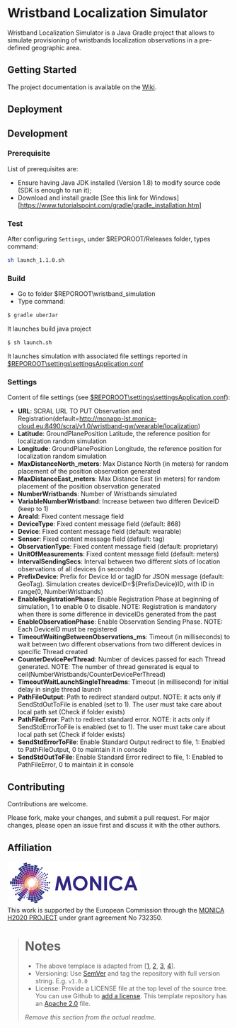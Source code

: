 # Wristband Localization Simulator
<!-- Short description of the project. -->

Wristband Localization Simulator is a Java Gradle project that allows to simulate provisioning of wristbands localization observations in a pre-defined geographic area.

<!-- A teaser figure may be added here. It is best to keep the figure small (<500KB) and in the same repo -->

## Getting Started
<!-- Instruction to make the project up and running. -->

The project documentation is available on the [Wiki](https://github.com/MONICA-Project/template/wiki).

## Deployment
<!-- Deployment/Installation instructions. If this is software library, change this section to "Usage" and give usage examples -->

## Development
<!-- Developer instructions. -->

### Prerequisite

List of prerequisites are:
  - Ensure having Java JDK installed (Version 1.8) to modify source code (SDK is enough to run it); 
  - Download and install gradle [See this link for Windows][https://www.tutorialspoint.com/gradle/gradle_installation.htm]

### Test
After configuring `Settings`, under $REPOROOT/Releases folder, types command:
```bash
sh launch_1.1.0.sh
```

### Build

- Go to folder $REPOROOT\wristband_simulation
- Type command: 

```bash
$ gradle uberJar
```

It launches build java project
	
```bash
$ sh launch.sh
```

It launches simulation with associated file settings reported in [$REPOROOT\settings\settingsApplication.conf](settings/settingsApplication.conf)
  
### Settings

Content of file settings (see [$REPOROOT\settings\settingsApplication.conf](settings/settingsApplication.conf)): 
 
-	**URL**: SCRAL URL TO PUT Observation and Registration(default=http://monapp-lst.monica-cloud.eu:8490/scral/v1.0/wristband-gw/wearable/localization) 
-	**Latitude**:  GroundPlanePosition Latitude, the reference position for localization random simulation 
-	**Longitude**: GroundPlanePosition Longitude, the reference position for localization random simulation 
-	**MaxDistanceNorth_meters**: Max Distance North (in meters) for random placement of the position observation generated 
-	**MaxDistanceEast_meters**: Max Distance East (in meters) for random placement of the position observation generated 
-	**NumberWristbands**: Number of Wristbands simulated 
-	**VariableNumberWristband**: Increase between two differen DeviceID (keep to 1) 
-	**AreaId**: Fixed content message field 
-	**DeviceType**: Fixed content message field (default: 868) 
-	**Device**: Fixed content message field (default: wearable) 
-	**Sensor**: Fixed content message field (default: tag) 
-	**ObservationType**: Fixed content message field (default: proprietary) 
-	**UnitOfMeasurements**: Fixed content message field (default: meters) 
-	**IntervalSendingSecs**: Interval between two different slots of location observations of all devices (in seconds) 
-	**PrefixDevice**: Prefix for Device Id or tagID for JSON message (default: GeoTag). Simulation creates deviceID=${PrefixDevice}ID, with ID in range(0, NumberWristbands) 
-	**EnableRegistrationPhase**: Enable Registration Phase at beginning of simulation, 1 to enable 0 to disable. NOTE: Registration is mandatory when there is some difference in deviceIDs generated from the past 
-	**EnableObservationPhase**: Enable Observation Sending Phase. NOTE: Each DeviceID must be registered 
-	**TimeoutWaitingBetweenObservations_ms**: Timeout (in milliseconds) to wait between two different observations from two different devices in specific Thread created 
-	**CounterDevicePerThread**: Number of devices passed for each Thread generated. NOTE: The number of thread generated is equal to ceil(NumberWristbands/CounterDevicePerThread) 
-	**TimeoutWaitLaunchSingleThreadms**: Timeout (in millisecond) for initial delay in single thread launch 
-	**PathFileOutput**: Path to redirect standard output. NOTE: it acts only if SendStdOutToFile is enabled (set to 1). The user must take care about local path set (Check if folder exists) 
-	**PathFileError**: Path to redirect standard error. NOTE: it acts only if SendStdErrorToFile is enabled (set to 1). The user must take care about local path set (Check if folder exists) 
-	**SendStdErrorToFile**: Enable Standard Output redirect to file, 1: Enabled to PathFileOutput, 0 to maintain it in console 
-	**SendStdOutToFile**: Enable Standard Error redirect to file, 1: Enabled to PathFileError, 0 to maintain it in console 

  
## Contributing
Contributions are welcome. 

Please fork, make your changes, and submit a pull request. For major changes, please open an issue first and discuss it with the other authors.

## Affiliation
![MONICA](https://github.com/MONICA-Project/template/raw/master/monica.png)  
This work is supported by the European Commission through the [MONICA H2020 PROJECT](https://www.monica-project.eu) under grant agreement No 732350.

> # Notes
>
> * The above templace is adapted from [[1](https://github.com/cpswarm/template), [2](https://www.makeareadme.com), [3](https://gist.github.com/PurpleBooth/109311bb0361f32d87a2), [4](https://github.com/dbader/readme-template)].
> * Versioning: Use [SemVer](http://semver.org/) and tag the repository with full version string. E.g. `v1.0.0`
> * License: Provide a LICENSE file at the top level of the source tree. You can use Github to [add a license](https://help.github.com/en/articles/adding-a-license-to-a-repository). This template repository has an [Apache 2.0](LICENSE) file.
>
> *Remove this section from the actual readme.*
